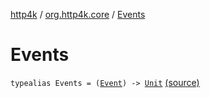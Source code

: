 [http4k](../index.md) / [org.http4k.core](index.md) / [Events](./-events.md)

# Events

`typealias Events = (`[`Event`](-event/index.md)`) -> `[`Unit`](https://kotlinlang.org/api/latest/jvm/stdlib/kotlin/-unit/index.html) [(source)](https://github.com/http4k/http4k/blob/master/http4k-core/src/main/kotlin/org/http4k/core/events.kt#L13)